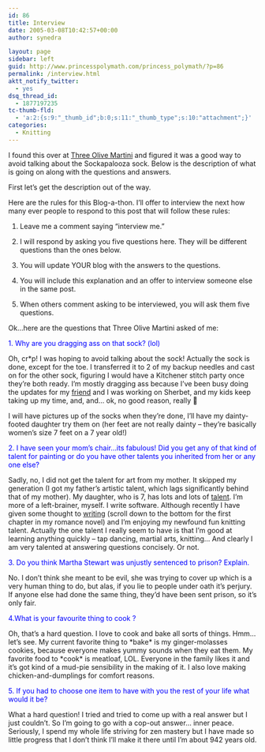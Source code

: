 ```yaml
---
id: 86
title: Interview
date: 2005-03-08T10:42:57+00:00
author: synedra

layout: page
sidebar: left
guid: http://www.princesspolymath.com/princess_polymath/?p=86
permalink: /interview.html
aktt_notify_twitter:
  - yes
dsq_thread_id:
  - 1877197235
tc-thumb-fld:
  - 'a:2:{s:9:"_thumb_id";b:0;s:11:"_thumb_type";s:10:"attachment";}'
categories:
  - Knitting
---
```

I found this over at [Three Olive Martini](http://threeolivemartini.blogspot.com/) and figured it was a good way to avoid talking about the Sockapalooza sock. Below is the description of what is going on along with the questions and answers.
  
First let&#8217;s get the description out of the way.
  
Here are the rules for this Blog-a-thon. I&#8217;ll offer to interview the next how many ever people to respond to this post that will follow these rules:
  
1. Leave me a comment saying &#8220;interview me.&#8221;
  
2. I will respond by asking you five questions here. They will be different questions than the ones below.
  
3. You will update YOUR blog with the answers to the questions.
  
4. You will include this explanation and an offer to interview someone else in the same post.
  
5. When others comment asking to be interviewed, you will ask them five questions.
  
Ok&#8230;here are the questions that Three Olive Martini asked of me:
  
<font color=blue>1. Why are you dragging ass on that sock? (lol)</font>
  
Oh, cr*p! I was hoping to avoid talking about the sock! Actually the sock is done, except for the toe. I transferred it to 2 of my backup needles and cast on for the other sock, figuring I would have a Kitchener stitch party once they&#8217;re both ready. I&#8217;m mostly dragging ass because I&#8217;ve been busy doing the updates for my [friend](http://susanupdates.domestigirl.com) and I was working on Sherbet, and my kids keep taking up my time, and, and&#8230; ok, no good reason, really 🙂
  
I will have pictures up of the socks when they&#8217;re done, I&#8217;ll have my dainty-footed daughter try them on (her feet are not really dainty &#8211; they&#8217;re basically women&#8217;s size 7 feet on a 7 year old!)
  
<font color=blue>2. I have seen your mom’s chair…its fabulous! Did you get any of that kind of talent for painting or do you have other talents you inherited from her or any one else?</font>
  
Sadly, no, I did not get the talent for art from my mother. It skipped my generation (I got my father&#8217;s artistic talent, which lags significantly behind that of my mother). My daughter, who is 7, has lots and lots of [talent](http://homepage.mac.com/synedra/PhotoAlbum1.html). I&#8217;m more of a left-brainer, myself. I write software. Although recently I have given some thought to  [writing](http://www.perlgoddess.com/blog/archives/2005/01/books.html) (scroll down to the bottom for the first chapter in my romance novel) and I&#8217;m enjoying my newfound fun knitting talent. Actually the one talent I really seem to have is that I&#8217;m good at learning anything quickly &#8211; tap dancing, martial arts, knitting&#8230; And clearly I am very talented at answering questions concisely. Or not.
  
<font color="blue">3. Do you think Martha Stewart was unjustly sentenced to prison? Explain.</font>
  
No. I don&#8217;t think she meant to be evil, she was trying to cover up which is a very human thing to do, but alas, if you lie to people under oath it&#8217;s perjury. If anyone else had done the same thing, they&#8217;d have been sent prison, so it&#8217;s only fair.
  
<font color="blue">4.What is your favourite thing to cook ?</font>
  
Oh, that&#8217;s a hard question. I love to cook and bake all sorts of things. Hmm&#8230; let&#8217;s see. My current favorite thing to \*bake\* is my ginger-molasses cookies, because everyone makes yummy sounds when they eat them. My favorite food to \*cook\* is meatloaf, LOL. Everyone in the family likes it and it&#8217;s got kind of a mud-pie sensibility in the making of it. I also love making chicken-and-dumplings for comfort reasons.
  
<font color="blue">5. If you had to choose one item to have with you the rest of your life what would it be? </font>
  
What a hard question! I tried and tried to come up with a real answer but I just couldn&#8217;t. So I&#8217;m going to go with a cop-out answer&#8230; inner peace. Seriously, I spend my whole life striving for zen mastery but I have made so little progress that I don&#8217;t think I&#8217;ll make it there until I&#8217;m about 942 years old.